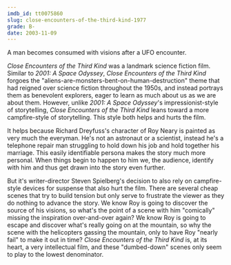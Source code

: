 ```yaml
---
imdb_id: tt0075860
slug: close-encounters-of-the-third-kind-1977
grade: B-
date: 2003-11-09
---
```


A man becomes consumed with visions after a UFO encounter.

_Close Encounters of the Third Kind_ was a landmark science fiction film. Similar to <span data-imdb-id="tt0062622">_2001: A Space Odyssey_</span>, _Close Encounters of the Third Kind_ forgoes the "aliens-are-monsters-bent-on-human-destruction" theme that had reigned over science fiction throughout the 1950s, and instead portrays them as benevolent explorers, eager to learn as much about us as we are about them. However, unlike _2001: A Space Odyssey_'s impressionist-style of storytelling, _Close Encounters of the Third Kind_ leans toward a more campfire-style of storytelling. This style both helps and hurts the film.

It helps because Richard Dreyfuss's character of Roy Neary is painted as very much the everyman. He's not an astronaut or a scientist, instead he's a telephone repair man struggling to hold down his job and hold together his marriage. This easily identifiable persona makes the story much more personal. When things begin to happen to him we, the audience, identify with him and thus get drawn into the story even further.

But it's writer-director Steven Spielberg's decision to also rely on campfire-style devices for suspense that also hurt the film. There are several cheap scenes that try to build tension but only serve to frustrate the viewer as they do nothing to advance the story. We know Roy is going to discover the source of his visions, so what's the point of a scene with him "comically" missing the inspiration over-and-over again? We know Roy is going to escape and discover what's really going on at the mountain, so why the scene with the helicopters gassing the mountain, only to have Roy "nearly fail" to make it out in time? _Close Encounters of the Third Kind_ is, at its heart, a very intellectual film, and these "dumbed-down" scenes only seem to play to the lowest denominator.
